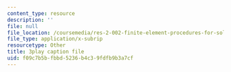 ```yaml
---
content_type: resource
description: ''
file: null
file_location: /coursemedia/res-2-002-finite-element-procedures-for-solids-and-structures-spring-2010/f09c7b5bfbbd5236b4c39fdfb9b3a7cf_4M-ijbL1gsk.vtt
file_type: application/x-subrip
resourcetype: Other
title: 3play caption file
uid: f09c7b5b-fbbd-5236-b4c3-9fdfb9b3a7cf
---
```


